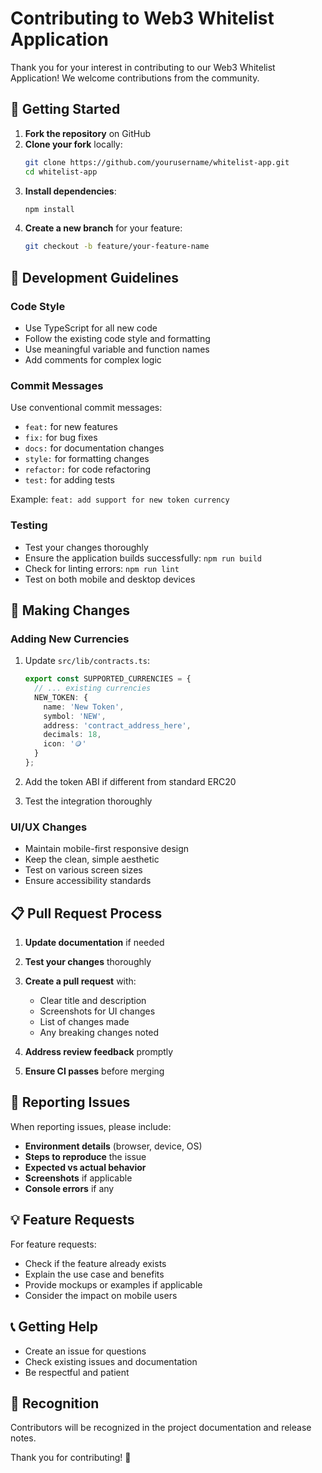 # Contributing to Web3 Whitelist Application

Thank you for your interest in contributing to our Web3 Whitelist Application! We welcome contributions from the community.

## 🚀 Getting Started

1. **Fork the repository** on GitHub
2. **Clone your fork** locally:
   ```bash
   git clone https://github.com/yourusername/whitelist-app.git
   cd whitelist-app
   ```
3. **Install dependencies**:
   ```bash
   npm install
   ```
4. **Create a new branch** for your feature:
   ```bash
   git checkout -b feature/your-feature-name
   ```

## 📝 Development Guidelines

### Code Style

- Use TypeScript for all new code
- Follow the existing code style and formatting
- Use meaningful variable and function names
- Add comments for complex logic

### Commit Messages

Use conventional commit messages:
- `feat:` for new features
- `fix:` for bug fixes
- `docs:` for documentation changes
- `style:` for formatting changes
- `refactor:` for code refactoring
- `test:` for adding tests

Example: `feat: add support for new token currency`

### Testing

- Test your changes thoroughly
- Ensure the application builds successfully: `npm run build`
- Check for linting errors: `npm run lint`
- Test on both mobile and desktop devices

## 🔧 Making Changes

### Adding New Currencies

1. Update `src/lib/contracts.ts`:
   ```typescript
   export const SUPPORTED_CURRENCIES = {
     // ... existing currencies
     NEW_TOKEN: {
       name: 'New Token',
       symbol: 'NEW',
       address: 'contract_address_here',
       decimals: 18,
       icon: '🪙'
     }
   };
   ```

2. Add the token ABI if different from standard ERC20
3. Test the integration thoroughly

### UI/UX Changes

- Maintain mobile-first responsive design
- Keep the clean, simple aesthetic
- Test on various screen sizes
- Ensure accessibility standards

## 📋 Pull Request Process

1. **Update documentation** if needed
2. **Test your changes** thoroughly
3. **Create a pull request** with:
   - Clear title and description
   - Screenshots for UI changes
   - List of changes made
   - Any breaking changes noted

4. **Address review feedback** promptly
5. **Ensure CI passes** before merging

## 🐛 Reporting Issues

When reporting issues, please include:

- **Environment details** (browser, device, OS)
- **Steps to reproduce** the issue
- **Expected vs actual behavior**
- **Screenshots** if applicable
- **Console errors** if any

## 💡 Feature Requests

For feature requests:

- Check if the feature already exists
- Explain the use case and benefits
- Provide mockups or examples if applicable
- Consider the impact on mobile users

## 📞 Getting Help

- Create an issue for questions
- Check existing issues and documentation
- Be respectful and patient

## 🙏 Recognition

Contributors will be recognized in the project documentation and release notes.

Thank you for contributing! 🚀

